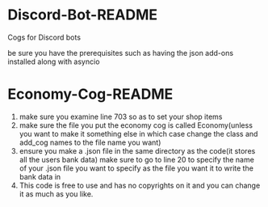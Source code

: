# Discord-Bot-README
Cogs for Discord bots

be sure you have the prerequisites
such as having the json add-ons installed along with asyncio

# Economy-Cog-README
1. make sure you examine line 703 so as to set your shop items
2. make sure the file you put the economy cog is called Economy(unless you want to make it something else in which case change the class and add_cog names to the file name you want)
3. ensure you make a .json file in the same directory as the code(it stores all the users bank data) make sure to go to line 20 to specify the name of your .json file you want to specify as the file you want it to write the bank data in
4. This code is free to use and has no copyrights on it and you can change it as much as you like.
